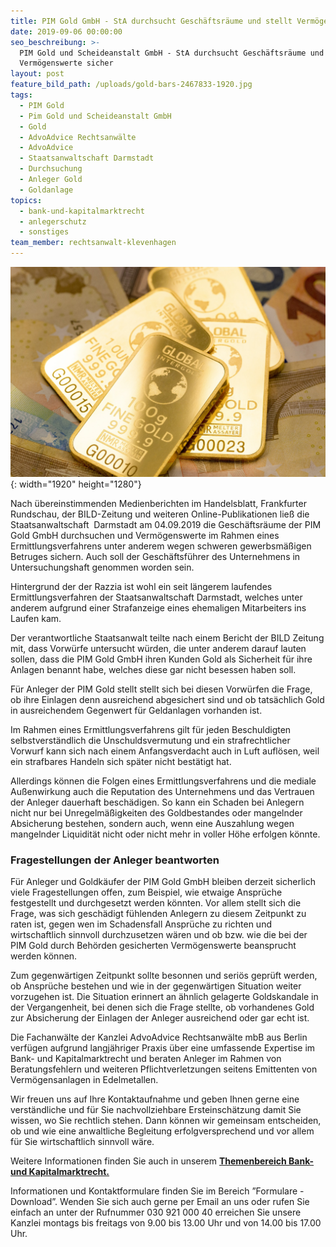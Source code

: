 ```yaml
---
title: PIM Gold GmbH - StA durchsucht Geschäftsräume und stellt Vermögenswerte sicher
date: 2019-09-06 00:00:00
seo_beschreibung: >-
  PIM Gold und Scheideanstalt GmbH - StA durchsucht Geschäftsräume und stellt
  Vermögenswerte sicher
layout: post
feature_bild_path: /uploads/gold-bars-2467833-1920.jpg
tags:
  - PIM Gold
  - Pim Gold und Scheideanstalt GmbH
  - Gold
  - AdvoAdvice Rechtsanwälte
  - AdvoAdvice
  - Staatsanwaltschaft Darmstadt
  - Durchsuchung
  - Anleger Gold
  - Goldanlage
topics:
  - bank-und-kapitalmarktrecht
  - anlegerschutz
  - sonstiges
team_member: rechtsanwalt-klevenhagen
---
```


![](/uploads/gold-bars-2467833-1920.jpg){: width="1920" height="1280"}

Nach &uuml;bereinstimmenden Medienberichten im Handelsblatt, Frankfurter Rundschau, der BILD-Zeitung und weiteren Online-Publikationen lie&szlig; die Staatsanwaltschaft&nbsp; Darmstadt am 04.09.2019 die Gesch&auml;ftsr&auml;ume der PIM Gold GmbH durchsuchen und Vermögenswerte im Rahmen eines Ermittlungsverfahrens unter anderem wegen schweren gewerbsm&auml;&szlig;igen Betruges sichern. Auch soll der Gesch&auml;ftsf&uuml;hrer des Unternehmens in Untersuchungshaft genommen worden sein.

Hintergrund der der Razzia ist wohl ein seit l&auml;ngerem laufendes Ermittlungsverfahren der Staatsanwaltschaft Darmstadt, welches unter anderem aufgrund einer Strafanzeige eines ehemaligen Mitarbeiters ins Laufen kam.

Der verantwortliche Staatsanwalt teilte nach einem Bericht der BILD Zeitung mit, dass Vorw&uuml;rfe untersucht w&uuml;rden, die unter anderem darauf lauten sollen, dass die PIM Gold GmbH ihren Kunden Gold als Sicherheit f&uuml;r ihre Anlagen benannt habe, welches diese gar nicht besessen haben soll.

F&uuml;r Anleger der PIM Gold stellt stellt sich bei diesen Vorw&uuml;rfen die Frage, ob ihre Einlagen denn ausreichend abgesichert sind und ob tats&auml;chlich Gold in ausreichendem Gegenwert f&uuml;r Geldanlagen vorhanden ist.

Im Rahmen eines Ermittlungsverfahrens gilt f&uuml;r jeden Beschuldigten selbstverst&auml;ndlich die Unschuldsvermutung und ein strafrechtlicher Vorwurf kann sich nach einem Anfangsverdacht auch in Luft auflösen, weil ein strafbares Handeln sich sp&auml;ter nicht best&auml;tigt hat.

Allerdings können die Folgen eines Ermittlungsverfahrens und die mediale Au&szlig;enwirkung auch die Reputation des Unternehmens und das Vertrauen der Anleger dauerhaft besch&auml;digen. So kann ein Schaden bei Anlegern nicht nur bei Unregelm&auml;&szlig;igkeiten des Goldbestandes oder mangelnder Absicherung bestehen, sondern auch, wenn eine Auszahlung wegen mangelnder Liquidit&auml;t nicht oder nicht mehr in voller Höhe erfolgen könnte.

### Fragestellungen der Anleger beantworten&nbsp;

F&uuml;r Anleger und Goldk&auml;ufer der PIM Gold GmbH bleiben derzeit sicherlich viele Fragestellungen offen, zum Beispiel, wie etwaige Anspr&uuml;che festgestellt und durchgesetzt werden könnten. Vor allem stellt sich die Frage, was sich gesch&auml;digt f&uuml;hlenden Anlegern zu diesem Zeitpunkt zu raten ist, gegen wen im Schadensfall Anspr&uuml;che zu richten und wirtschaftlich sinnvoll durchzusetzen w&auml;ren und ob bzw. wie die bei der PIM Gold durch Behörden gesicherten Vermögenswerte beansprucht werden können.

Zum gegenw&auml;rtigen Zeitpunkt sollte besonnen und seriös gepr&uuml;ft werden, ob Anspr&uuml;che bestehen und wie in der gegenw&auml;rtigen Situation weiter vorzugehen ist. Die Situation erinnert an &auml;hnlich gelagerte Goldskandale in der Vergangenheit, bei denen sich die Frage stellte, ob vorhandenes Gold zur Absicherung der Einlagen der Anleger ausreichend oder gar echt ist.

Die Fachanw&auml;lte der Kanzlei AdvoAdvice Rechtsanw&auml;lte mbB aus Berlin verf&uuml;gen aufgrund langj&auml;hriger Praxis &uuml;ber eine umfassende Expertise im Bank- und Kapitalmarktrecht und beraten Anleger im Rahmen von Beratungsfehlern und weiteren Pflichtverletzungen seitens Emittenten von Vermögensanlagen in Edelmetallen.

Wir freuen uns auf Ihre Kontaktaufnahme und geben Ihnen gerne eine verst&auml;ndliche und f&uuml;r Sie nachvollziehbare Ersteinsch&auml;tzung damit Sie wissen, wo Sie rechtlich stehen. Dann können wir gemeinsam entscheiden, ob und wie eine anwaltliche Begleitung erfolgversprechend und vor allem f&uuml;r Sie wirtschaftlich sinnvoll w&auml;re.

Weitere Informationen finden Sie auch in unserem&nbsp;[**Themenbereich Bank- und Kapitalmarktrecht.**](https://advoadvice.de/themen/bank-und-kapitalmarktrecht/)

Informationen und Kontaktformulare finden Sie im Bereich ”Formulare - Download”. Wenden Sie sich auch gerne per Email an uns oder rufen Sie einfach an unter der Rufnummer 030 921 000 40 erreichen Sie unsere Kanzlei montags bis freitags von 9.00 bis 13.00 Uhr und von 14.00 bis 17.00 Uhr.&nbsp;

&nbsp;